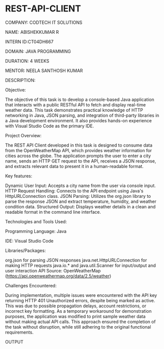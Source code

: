 # REST-API-CLIENT
COMPANY: CODTECH IT SOLUTIONS

NAME: ABISHEKKUMAR R

INTERN ID:CT04DH667

DOMAIN: JAVA PROGRAMMING

DURATION: 4 WEEKS

MENTOR: NEELA SANTHOSH KUMAR

DESCRIPTION:

Objective:

The objective of this task is to develop a console-based Java application that interacts with a public RESTful API to fetch and display real-time weather data. This task demonstrates practical knowledge of HTTP networking in Java, JSON parsing, and integration of third-party libraries in a Java development environment. It also provides hands-on experience with Visual Studio Code as the primary IDE.

Project Overview:

The REST API Client developed in this task is designed to consume data from the OpenWeatherMap API, which provides weather information for cities across the globe. The application prompts the user to enter a city name, sends an HTTP GET request to the API, receives a JSON response, and extracts relevant data to present it in a human-readable format.

Key features:

Dynamic User Input: Accepts a city name from the user via console input. HTTP Request Handling: Connects to the API endpoint using Java's HttpURLConnection class. JSON Parsing: Utilizes the org.json library to parse the response JSON and extract temperature, humidity, and weather condition data. Structured Output: Displays weather details in a clean and readable format in the command line interface.

Technologies and Tools Used:

Programming Language: Java

IDE: Visual Studio Code

Libraries/Packages:

org.json for parsing JSON responses java.net.HttpURLConnection for making HTTP requests java.io.* and java.util.Scanner for input/output and user interaction API Source: OpenWeatherMap (https://api.openweathermap.org/data/2.5/weather)

Challenges Encountered:

During implementation, multiple issues were encountered with the API key returning HTTP 401 Unauthorized errors, despite being marked as active. This was due to possible propagation delays, account restrictions, or incorrect key formatting. As a temporary workaround for demonstration purposes, the application was modified to print sample weather data without making actual API calls. This approach ensured the completion of the task without disruption, while still adhering to the original functional requirements.

OUTPUT
